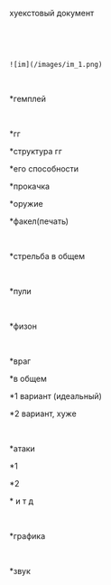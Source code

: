 хуекстовый документ

 

 

~~~~~~~~~~~~~~~~~~~~~~~~~~~~~~~~~~~~~~~~~~~~~~~~~~~~~~~~~~~~~~~~~~~~~~~~~~~~~~~~
![im](/images/im_1.png)
~~~~~~~~~~~~~~~~~~~~~~~~~~~~~~~~~~~~~~~~~~~~~~~~~~~~~~~~~~~~~~~~~~~~~~~~~~~~~~~~

 

\*гемплей

 

\*гг

\*структура гг

\*его способности

\*прокачка

\*оружие

\*факел(печать)

 

\*стрельба в общем

 

\*пули

 

\*физон

 

\*враг

\*в общем

\*1 вариант (идеальный)

\*2 вариант, хуже

 

\*атаки

\*1

\*2

\* и т д

 

\*графика

 

\*звук

 

 

 

 

 

